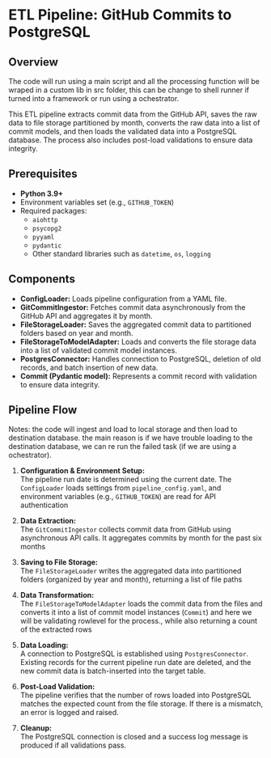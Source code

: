 # ETL Pipeline: GitHub Commits to PostgreSQL

## Overview


The code will run using a main script and all the processing function will be wraped in a custom lib in src folder, this can be change to shell runner if turned into a framework or run using a ochestrator.

This ETL pipeline extracts commit data from the GitHub API, saves the raw data to file storage partitioned by month, converts the raw data into a list of commit models, and then loads the validated data into a PostgreSQL database. The process also includes post-load validations to ensure data integrity.

## Prerequisites

- **Python 3.9+**
- Environment variables set (e.g., `GITHUB_TOKEN`)
- Required packages:
  - `aiohttp`
  - `psycopg2`
  - `pyyaml`
  - `pydantic`
  - Other standard libraries such as `datetime`, `os`, `logging`

## Components

- **ConfigLoader:** Loads pipeline configuration from a YAML file.
- **GitCommitIngestor:** Fetches commit data asynchronously from the GitHub API and aggregates it by month.
- **FileStorageLoader:** Saves the aggregated commit data to partitioned folders based on year and month.
- **FileStorageToModelAdapter:** Loads and converts the file storage data into a list of validated commit model instances.
- **PostgresConnector:** Handles connection to PostgreSQL, deletion of old records, and batch insertion of new data.
- **Commit (Pydantic model):** Represents a commit record with validation to ensure data integrity.

## Pipeline Flow
Notes: the code will ingest and load to local storage and then load to destination database. the main reason is if we have trouble loading to the destination database, we can re run the failed task (if we are using a ochestrator). 

1. **Configuration & Environment Setup:**  
   The pipeline run date is determined using the current date. The `ConfigLoader` loads settings from `pipeline_config.yaml`, and environment variables (e.g., `GITHUB_TOKEN`) are read for API authentication

2. **Data Extraction:**  
   The `GitCommitIngestor` collects commit data from GitHub using asynchronous API calls. It aggregates commits by month for the past six months

3. **Saving to File Storage:**  
   The `FileStorageLoader` writes the aggregated data into partitioned folders (organized by year and month), returning a list of file paths

4. **Data Transformation:**  
   The `FileStorageToModelAdapter` loads the commit data from the files and converts it into a list of commit model instances (`Commit`) and here we will be validating rowlevel for the process., while also returning a count of the extracted rows

5. **Data Loading:**  
   A connection to PostgreSQL is established using `PostgresConnector`. Existing records for the current pipeline run date are deleted, and the new commit data is batch-inserted into the target table.

6. **Post-Load Validation:**  
   The pipeline verifies that the number of rows loaded into PostgreSQL matches the expected count from the file storage. If there is a mismatch, an error is logged and raised.

7. **Cleanup:**  
   The PostgreSQL connection is closed and a success log message is produced if all validations pass.


